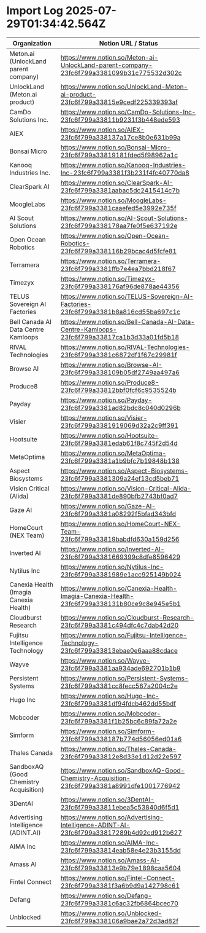 # Import Log 2025-07-29T01:34:42.564Z

| Organization | Notion URL / Status |
|---|---|
| Meton.ai (UnlockLand parent company) | https://www.notion.so/Meton-ai-UnlockLand-parent-company-23fc6f799a3381099b31c775532d302c |
| UnlockLand (Meton.ai product) | https://www.notion.so/UnlockLand-Meton-ai-product-23fc6f799a33815e9cedf225339393af |
| CamDo Solutions Inc. | https://www.notion.so/CamDo-Solutions-Inc-23fc6f799a33811b9231f3b448ede593 |
| AIEX | https://www.notion.so/AIEX-23fc6f799a338137a17ce8b0e631b99a |
| Bonsai Micro | https://www.notion.so/Bonsai-Micro-23fc6f799a33819181fded5f98962a1c |
| Kanooq Industries Inc. | https://www.notion.so/Kanooq-Industries-Inc-23fc6f799a3381f3b231f4fc40770da8 |
| ClearSpark AI | https://www.notion.so/ClearSpark-AI-23fc6f799a3381aabac5dc2415414c7b |
| MoogleLabs | https://www.notion.so/MoogleLabs-23fc6f799a3381caaefed5e3992e735f |
| AI Scout Solutions | https://www.notion.so/AI-Scout-Solutions-23fc6f799a338178aa7fe0f5e637192e |
| Open Ocean Robotics | https://www.notion.so/Open-Ocean-Robotics-23fc6f799a338116b29bcac4d5fcfe81 |
| Terramera | https://www.notion.so/Terramera-23fc6f799a3381ffb7e4ea7bbd218f67 |
| Timezyx | https://www.notion.so/Timezyx-23fc6f799a338176af96de878ae44356 |
| TELUS Sovereign AI Factories | https://www.notion.so/TELUS-Sovereign-AI-Factories-23fc6f799a3381b8a816cd55ba697c1c |
| Bell Canada AI Data Centre Kamloops | https://www.notion.so/Bell-Canada-AI-Data-Centre-Kamloops-23fc6f799a33817ca1b3d33a01fd5b18 |
| RIVAL Technologies | https://www.notion.so/RIVAL-Technologies-23fc6f799a3381c6872df1f67c29981f |
| Browse AI | https://www.notion.so/Browse-AI-23fc6f799a338109b05df2749aa497a6 |
| Produce8 | https://www.notion.so/Produce8-23fc6f799a33812bbf0fcf6c9535524b |
| Payday | https://www.notion.so/Payday-23fc6f799a3381ad82bdc8c040d0296b |
| Visier | https://www.notion.so/Visier-23fc6f799a3381919069d32a2c9ff391 |
| Hootsuite | https://www.notion.so/Hootsuite-23fc6f799a3381edab61f8c745f2d54d |
| MetaOptima | https://www.notion.so/MetaOptima-23fc6f799a3381a1b9bfc7b19848b138 |
| Aspect Biosystems | https://www.notion.so/Aspect-Biosystems-23fc6f799a3381309a24ef13cd5beb71 |
| Vision Critical (Alida) | https://www.notion.so/Vision-Critical-Alida-23fc6f799a3381de890bfb2743bf0ad7 |
| Gaze AI | https://www.notion.so/Gaze-AI-23fc6f799a3381a08292f5bfad343bfd |
| HomeCourt (NEX Team) | https://www.notion.so/HomeCourt-NEX-Team-23fc6f799a33819babdfd630a159d256 |
| Inverted AI | https://www.notion.so/Inverted-AI-23fc6f799a3381669399c8dfe8596429 |
| Nytilus Inc | https://www.notion.so/Nytilus-Inc-23fc6f799a3381989e1acc925149b024 |
| Canexia Health (Imagia Canexia Health) | https://www.notion.so/Canexia-Health-Imagia-Canexia-Health-23fc6f799a338131b80ce9c8e945e5b1 |
| Cloudburst Research | https://www.notion.so/Cloudburst-Research-23fc6f799a3381c494dfc4c7dab42d20 |
| Fujitsu Intelligence Technology | https://www.notion.so/Fujitsu-Intelligence-Technology-23fc6f799a33813ebae0e6aaa88cdace |
| Wayve | https://www.notion.so/Wayve-23fc6f799a3381aa934ade692701b1b9 |
| Persistent Systems | https://www.notion.so/Persistent-Systems-23fc6f799a3381cc8fecc567a2004c2e |
| Hugo Inc | https://www.notion.so/Hugo-Inc-23fc6f799a3381df94fdcb462dd55bdf |
| Mobcoder | https://www.notion.so/Mobcoder-23fc6f799a3381f1b25bc6c89fa72a2e |
| Simform | https://www.notion.so/Simform-23fc6f799a338187b774d56056ed01a6 |
| Thales Canada | https://www.notion.so/Thales-Canada-23fc6f799a33812e8d33e1d12d22e597 |
| SandboxAQ (Good Chemistry Acquisition) | https://www.notion.so/SandboxAQ-Good-Chemistry-Acquisition-23fc6f799a3381a8991dfe1001776942 |
| 3DentAI | https://www.notion.so/3DentAI-23fc6f799a33811ebea5c53840d6f5d1 |
| Advertising Intelligence (ADINT.AI) | https://www.notion.so/Advertising-Intelligence-ADINT-AI-23fc6f799a33817289b4d92cd912b627 |
| AIMA Inc | https://www.notion.so/AIMA-Inc-23fc6f799a33814eab58e4e23b3155dd |
| Amass AI | https://www.notion.so/Amass-AI-23fc6f799a33813e9b79e1898caa5604 |
| Fintel Connect | https://www.notion.so/Fintel-Connect-23fc6f799a3381f3a6b9d9a142798c61 |
| Defang | https://www.notion.so/Defang-23fc6f799a3381c6ac32fb6864bcec70 |
| Unblocked | https://www.notion.so/Unblocked-23fc6f799a338106a9bae2a72d3ad82f |
